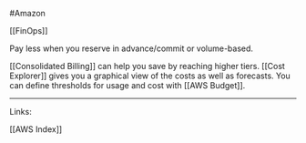 #Amazon 

[[FinOps]]

Pay less when you reserve in advance/commit or volume-based. 

[[Consolidated Billing]] can help you save by reaching higher tiers. 
[[Cost Explorer]] gives you a graphical view of the costs as well as forecasts. 
You can define thresholds for usage and cost with [[AWS Budget]].




---
Links:

[[AWS Index]]
